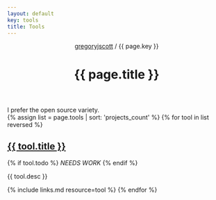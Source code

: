 ```yaml
---
layout: default
key: tools
title: Tools
---
```


<header>
  <nav>
    <a href="/">gregoryjscott</a> / {{ page.key }}
  </nav>

  <h1>{{ page.title }}</h1>
</header>

<section markdown="1">
I prefer the open source variety.
</section>

<section>
{% assign list = page.tools | sort: 'projects_count' %}
{% for tool in list reversed %}
  <h1><a href="{{ tool.url }}">{{ tool.title }}</a></h1>

  {% if tool.todo %} *NEEDS WORK* {% endif %}

  <p>{{ tool.desc }}</p>

  {% include links.md resource=tool %}
{% endfor %}
</section>
